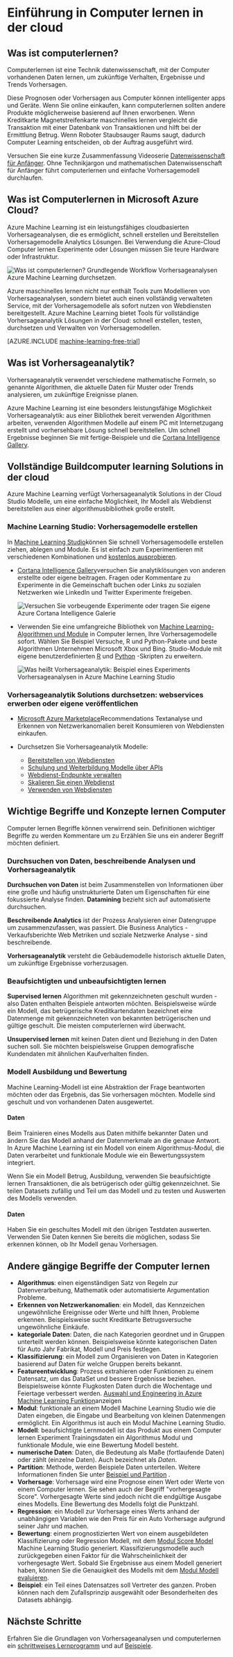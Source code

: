 <properties
    pageTitle="Was ist Computerlernen Azure? | Microsoft Azure"
    description="Beschreibt grundlegende Konzepte der computerlernen in der Cloud, beschreibt, was Sie für und Computer lernen Begriffe definiert."
    keywords="Was maschinelles lernen, maschinelles lernen Begriffe vorhersehbaren, was Vorhersageanalysen, durchsetzen"
    services="machine-learning"
    documentationCenter=""
    authors="cjgronlund"
    manager="jhubbard"
    editor="cgronlun"/>

<tags
    ms.service="machine-learning"
    ms.workload="data-services"
    ms.tgt_pltfrm="na"
    ms.devlang="na"
    ms.topic="get-started-article"
    ms.date="08/17/2016"
    ms.author="cgronlun;tedway;olgali"/>


# <a name="introduction-to-machine-learning-in-the-cloud"></a>Einführung in Computer lernen in der cloud

## <a name="what-is-machine-learning"></a>Was ist computerlernen?

Computerlernen ist eine Technik datenwissenschaft, mit der Computer vorhandenen Daten lernen, um zukünftige Verhalten, Ergebnisse und Trends Vorhersagen.  

Diese Prognosen oder Vorhersagen aus Computer können intelligenter apps und Geräte. Wenn Sie online einkaufen, kann computerlernen sollten andere Produkte möglicherweise basierend auf Ihnen erworbenen. Wenn Kreditkarte Magnetstreifenkarte maschinelles lernen vergleicht die Transaktion mit einer Datenbank von Transaktionen und hilft bei der Ermittlung Betrug. Wenn Roboter Staubsauger Raums saugt, dadurch Computer Learning entscheiden, ob der Auftrag ausgeführt wird.

Versuchen Sie eine kurze Zusammenfassung Videoserie [Datenwissenschaft für Anfänger](machine-learning-data-science-for-beginners-the-5-questions-data-science-answers.md). Ohne Technikjargon und mathematischen Datenwissenschaft für Anfänger führt computerlernen und einfache Vorhersagemodell durchlaufen.

## <a name="what-is-machine-learning-in-the-microsoft-azure-cloud"></a>Was ist Computerlernen in Microsoft Azure Cloud?

Azure Machine Learning ist ein leistungsfähiges cloudbasierten Vorhersageanalysen, die es ermöglicht, schnell erstellen und Bereitstellen Vorhersagemodelle Analytics Lösungen. Bei Verwendung die Azure-Cloud Computer lernen Experimente oder Lösungen müssen Sie teure Hardware oder Infrastruktur.

![Was ist computerlernen? Grundlegende Workflow Vorhersageanalysen Azure Machine Learning durchsetzen.](./media/machine-learning-what-is-machine-learning/machine-learning-service-parts-and-workflow.png)

Azure maschinelles lernen nicht nur enthält Tools zum Modellieren von Vorhersageanalysen, sondern bietet auch einen vollständig verwalteten Service, mit der Vorhersagemodelle als sofort nutzen von Webdiensten bereitgestellt. Azure Machine Learning bietet Tools für vollständige Vorhersageanalytik Lösungen in der Cloud: schnell erstellen, testen, durchsetzen und Verwalten von Vorhersagemodellen.

[AZURE.INCLUDE [machine-learning-free-trial](../../includes/machine-learning-free-trial.md)]

## <a name="what-is-predictive-analytics"></a>Was ist Vorhersageanalytik?

Vorhersageanalytik verwendet verschiedene mathematische Formeln, so genannte Algorithmen, die aktuelle Daten für Muster oder Trends analysieren, um zukünftige Ereignisse planen.

Azure Machine Learning ist eine besonders leistungsfähige Möglichkeit Vorhersageanalytik: aus einer Bibliothek bereit verwenden Algorithmen arbeiten, verwenden Algorithmen Modelle auf einem PC mit Internetzugang erstellt und vorhersehbare Lösung schnell bereitstellen. Um schnell Ergebnisse beginnen Sie mit fertige-Beispiele und die [Cortana Intelligence Gallery](http://gallery.cortanaintelligence.com/).

## <a name="build-complete-machine-learning-solutions-in-the-cloud"></a>Vollständige Buildcomputer learning Solutions in der cloud

Azure Machine Learning verfügt Vorhersageanalytik Solutions in der Cloud Studio Modelle, um eine einfache Möglichkeit, Ihr Modell als Webdienst bereitstellen aus einer algorithmusbibliothek große erstellt.

### <a name="machine-learning-studio-create-predictive-models"></a>Machine Learning Studio: Vorhersagemodelle erstellen

In [Machine Learning Studio](machine-learning-what-is-ml-studio.md)können Sie schnell Vorhersagemodelle erstellen ziehen, ablegen und Module. Es ist einfach zum Experimentieren mit verschiedenen Kombinationen und [kostenlos ausprobieren](https://studio.azureml.net/?selectAccess=true&o=2).

* [Cortana Intelligence Gallery](machine-learning-gallery-how-to-use-contribute-publish.md)versuchen Sie analytiklösungen von anderen erstellte oder eigene beitragen. Fragen oder Kommentare zu Experimente in die Gemeinschaft buchen oder Links zu sozialen Netzwerken wie LinkedIn und Twitter Experimente freigeben.

  ![Versuchen Sie vorbeugende Experimente oder tragen Sie eigene Azure Cortana Intelligence Galerie](./media/machine-learning-what-is-machine-learning/machine-learning-cortana-intelligence-gallery.png)

* Verwenden Sie eine umfangreiche Bibliothek von [Machine Learning-Algorithmen und Module](https://msdn.microsoft.com/library/azure/f5c746fd-dcea-4929-ba50-2a79c4c067d7) in Computer lernen, Ihre Vorhersagemodelle sofort. Wählen Sie Beispiel Versuche, R und Python-Pakete und beste Algorithmen Unternehmen Microsoft Xbox und Bing. Studio-Module mit eigene benutzerdefinierten [R](machine-learning-r-quickstart.md) und [Python](machine-learning-execute-python-scripts.md) -Skripten zu erweitern.

  ![Was heißt Vorhersageanalytik: Beispiel eines Experiments Vorhersageanalysen in Azure Machine Learning Studio](./media/machine-learning-what-is-machine-learning/azure-machine-learning-studio-predictive-score-experiment.png)


### <a name="operationalize-predictive-analytics-solutions-purchase-web-services-or-publish-your-own"></a>Vorhersageanalytik Solutions durchsetzen: webservices erwerben oder eigene veröffentlichen

* [Microsoft Azure Marketplace](https://datamarket.azure.com/browse?query=machine+learning)Recommendations Textanalyse und Erkennen von Netzwerkanomalien bereit Konsumieren von Webdiensten einkaufen.

* Durchsetzen Sie Vorhersageanalytik Modelle:
    * [Bereitstellen von Webdiensten](machine-learning-publish-a-machine-learning-web-service.md)
    * [Schulung und Weiterbildung Modelle über APIs](machine-learning-retrain-models-programmatically.md)
    * [Webdienst-Endpunkte verwalten](machine-learning-create-endpoint.md)
    * [Skalieren Sie einen Webdienst](machine-learning-scaling-webservice.md)
    * [Verwenden von Webdiensten](machine-learning-consume-web-services.md)

## <a name="key-machine-learning-terms-and-concepts"></a>Wichtige Begriffe und Konzepte lernen Computer

Computer lernen Begriffe können verwirrend sein. Definitionen wichtiger Begriffe zu werden Kommentare um zu Erzählen Sie uns ein anderer Begriff möchten definiert.

### <a name="data-exploration-descriptive-analytics-and-predictive-analytics"></a>Durchsuchen von Daten, beschreibende Analysen und Vorhersageanalytik

**Durchsuchen von Daten** ist beim Zusammenstellen von Informationen über eine große und häufig unstrukturierte Daten um Eigenschaften für eine fokussierte Analyse finden. **Datamining** bezieht sich auf automatisierte durchsuchen.

**Beschreibende Analytics** ist der Prozess Analysieren einer Datengruppe um zusammenzufassen, was passiert. Die Business Analytics - Verkaufsberichte Web Metriken und soziale Netzwerke Analyse - sind beschreibende.

**Vorhersageanalytik** versteht die Gebäudemodelle historisch aktuelle Daten, um zukünftige Ergebnisse vorherzusagen.


### <a name="supervised-and-unsupervised-learning"></a>Beaufsichtigten und unbeaufsichtigten lernen
 **Supervised lernen** Algorithmen mit gekennzeichneten geschult wurden - also Daten enthalten Beispiele antworten möchten. Beispielsweise würde ein Modell, das betrügerische Kreditkartendaten bezeichnet eine Datenmenge mit gekennzeichneten von bekannten betrügerischen und gültige geschult. Die meisten computerlernen wird überwacht.

 **Unsupervised lernen** mit keinen Daten dient und Beziehung in den Daten suchen soll. Sie möchten beispielsweise Gruppen demografische Kundendaten mit ähnlichen Kaufverhalten finden.

### <a name="model-training-and-evaluation"></a>Modell Ausbildung und Bewertung
Machine Learning-Modell ist eine Abstraktion der Frage beantworten möchten oder das Ergebnis, das Sie vorhersagen möchten. Modelle sind geschult und von vorhandenen Daten ausgewertet.

#### <a name="training-data"></a>Daten
Beim Trainieren eines Modells aus Daten mithilfe bekannter Daten und ändern Sie das Modell anhand der Datenmerkmale an die genaue Antwort. In Azure Machine Learning ist ein Modell von einem Algorithmus-Modul, die Daten verarbeitet und funktionale Module wie ein Bewertungssystem integriert.

Wenn Sie ein Modell Betrug, Ausbildung, verwenden Sie beaufsichtigte lernen Transaktionen, die als betrügerisch oder gültig gekennzeichnet. Sie teilen Datasets zufällig und Teil um das Modell und zu testen und Auswerten des Modells verwenden.

#### <a name="evaluation-data"></a>Daten
Haben Sie ein geschultes Modell mit den übrigen Testdaten auswerten. Verwenden Sie Daten kennen Sie bereits die möglichen, sodass Sie erkennen können, ob Ihr Modell genau Vorhersagen.

## <a name="other-common-machine-learning-terms"></a>Andere gängige Begriffe der Computer lernen

* **Algorithmus**: einen eigenständigen Satz von Regeln zur Datenverarbeitung, Mathematik oder automatisierte Argumentation Probleme.
* **Erkennen von Netzwerkanomalien**: ein Modell, das Kennzeichen ungewöhnliche Ereignisse oder Werte und hilft Ihnen, Probleme erkennen. Beispielsweise sucht Kreditkarte Betrugsversuche ungewöhnliche Einkäufe.
* **kategoriale Daten**: Daten, die nach Kategorien geordnet und in Gruppen unterteilt werden können. Beispielsweise könnte kategorischen Daten für Auto Jahr Fabrikat, Modell und Preis festlegen.
* **Klassifizierung**: ein Modell zum Organisieren von Daten in Kategorien basierend auf Daten für welche Gruppen bereits bekannt.
* **Featureentwicklung**: Prozess extrahieren oder Funktionen zu einem Datensatz, um das DataSet und bessere Ergebnisse beziehen. Beispielsweise könnte Flugkosten Daten durch die Wochentage und Feiertage verbessert werden. [Auswahl und Engineering in Azure Machine Learning Funktion](machine-learning-feature-selection-and-engineering.md)anzeigen
* **Modul**: funktionale an einem Modell Machine Learning Studio wie die Daten eingeben, die Eingabe und Bearbeitung von kleinen Datenmengen ermöglicht. Ein Algorithmus ist auch ein Modul Machine Learning Studio.
* **Modell**: beaufsichtigte Lernmodell ist das Produkt aus einem Computer lernen Experiment Trainingsdaten ein Algorithmus Modul und funktionale Module, wie eine Bewertung Modell besteht.
* **numerische Daten**: Daten, die Bedeutung als Maße (fortlaufende Daten) oder zählt (einzelne Daten). Auch bezeichnet als *Daten*.
* **Partition**: Methode, werden Beispiele Daten unterteilen. Weitere Informationen finden Sie unter [Beispiel und Partition](https://msdn.microsoft.com/library/azure/dn905960.aspx) .
* **Vorhersage**: Vorhersage wird eine Prognose einen Wert oder Werte von einem Computer lernen. Sie sehen auch der Begriff "vorhergesagte Score". Vorhergesagte Werte sind jedoch nicht die endgültige Ausgabe eines Modells. Eine Bewertung des Modells folgt die Punktzahl.
* **Regression**: ein Modell zur Vorhersage eines Werts anhand der unabhängigen Variablen wie den Preis für ein Auto Vorhersage aufgrund seiner Jahr und machen.
* **Bewertung**: einem prognostizierten Wert von einem ausgebildeten Klassifizierung oder Regression Modell, mit dem [Modul Score Model](https://msdn.microsoft.com/library/azure/dn905995.aspx) Machine Learning Studio generiert. Klassifizierungsmodelle auch zurückgegeben einen Faktor für die Wahrscheinlichkeit der vorhergesagte Wert. Sobald Sie Ergebnisse aus einem Modell generiert haben, können Sie die Genauigkeit des Modells mit dem [Modul Modell evaluieren](https://msdn.microsoft.com/library/azure/dn905915.aspx).
* **Beispiel**: ein Teil eines Datensatzes soll Vertreter des ganzen. Proben können nach dem Zufallsprinzip ausgewählt oder Besonderheiten des Datasets abhängig.



## <a name="next-steps"></a>Nächste Schritte
Erfahren Sie die Grundlagen von Vorhersageanalysen und computerlernen ein [schrittweises Lernprogramm](machine-learning-create-experiment.md) und auf [Beispiele](machine-learning-sample-experiments.md).  


<!-- Module References -->
[learning-with-counts]: https://msdn.microsoft.com/library/azure/81c457af-f5c0-4b2d-922c-fdef2274413c/
